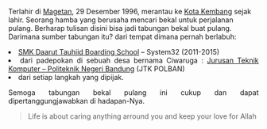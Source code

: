 Terlahir di <a href="https://id.wikipedia.org/wiki/Kabupaten_Magetan" target="_blank" rel="noopener">Magetan</a>, 29 Desember 1996, merantau ke <a href="https://id.wikipedia.org/wiki/Kota_Bandung" target="_blank" rel="noopener">Kota Kembang</a> sejak lahir. Seorang hamba yang berusaha mencari bekal untuk perjalanan pulang. Berharap tulisan disini bisa jadi tabungan bekal buat pulang. Darimana sumber tabungan itu? dari tempat dimana pernah berlabuh:

<li style="text-align:justify;">
  <a href="http://smkdtbs.sch.id/" target="_blank" rel="noopener">SMK Daarut Tauhiid Boarding School</a> &#8211; System32 (2011-2015)
</li>
<li style="text-align:justify;">
  dari padepokan di sebuah desa bernama Ciwaruga : <a href="http://jtk.polban.ac.id" target="_blank" rel="noopener">Jurusan Teknik Komputer &#8211; Politeknik Negeri Bandung</a> (JTK POLBAN)
</li>
<li style="text-align:justify;">
  dari setiap langkah yang dipijak.
</li>

<p style="text-align:justify;">
  Semoga tabungan bekal pulang ini cukup dan dapat dipertanggungjawabkan di hadapan-Nya.
</p>

> Life is about caring anything arround you and keep your love for Allah
